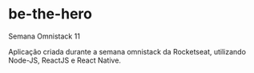 # be-the-hero
Semana Omnistack 11

Aplicação criada durante a semana omnistack da Rocketseat, utilizando Node-JS, ReactJS e React Native.
